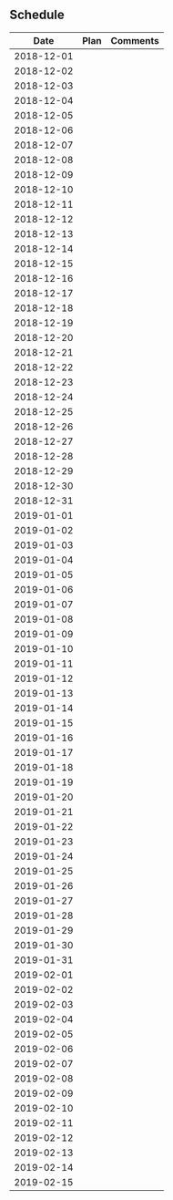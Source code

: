 ## Schedule

| Date       | Plan | Comments |
|:----------:|:-----|:---------|
| 2018-12-01 |      |          | 
| 2018-12-02 |      |          | 
| 2018-12-03 |      |          | 
| 2018-12-04 |      |          | 
| 2018-12-05 |      |          | 
| 2018-12-06 |      |          | 
| 2018-12-07 |      |          | 
| 2018-12-08 |      |          | 
| 2018-12-09 |      |          | 
| 2018-12-10 |      |          | 
| 2018-12-11 |      |          | 
| 2018-12-12 |      |          | 
| 2018-12-13 |      |          | 
| 2018-12-14 |      |          | 
| 2018-12-15 |      |          | 
| 2018-12-16 |      |          | 
| 2018-12-17 |      |          | 
| 2018-12-18 |      |          | 
| 2018-12-19 |      |          | 
| 2018-12-20 |      |          | 
| 2018-12-21 |      |          | 
| 2018-12-22 |      |          | 
| 2018-12-23 |      |          | 
| 2018-12-24 |      |          | 
| 2018-12-25 |      |          | 
| 2018-12-26 |      |          | 
| 2018-12-27 |      |          | 
| 2018-12-28 |      |          | 
| 2018-12-29 |      |          | 
| 2018-12-30 |      |          | 
| 2018-12-31 |      |          | 
| 2019-01-01 |      |          | 
| 2019-01-02 |      |          | 
| 2019-01-03 |      |          | 
| 2019-01-04 |      |          | 
| 2019-01-05 |      |          | 
| 2019-01-06 |      |          | 
| 2019-01-07 |      |          | 
| 2019-01-08 |      |          | 
| 2019-01-09 |      |          | 
| 2019-01-10 |      |          | 
| 2019-01-11 |      |          | 
| 2019-01-12 |      |          | 
| 2019-01-13 |      |          | 
| 2019-01-14 |      |          | 
| 2019-01-15 |      |          | 
| 2019-01-16 |      |          | 
| 2019-01-17 |      |          | 
| 2019-01-18 |      |          | 
| 2019-01-19 |      |          | 
| 2019-01-20 |      |          | 
| 2019-01-21 |      |          | 
| 2019-01-22 |      |          | 
| 2019-01-23 |      |          | 
| 2019-01-24 |      |          | 
| 2019-01-25 |      |          | 
| 2019-01-26 |      |          | 
| 2019-01-27 |      |          | 
| 2019-01-28 |      |          | 
| 2019-01-29 |      |          | 
| 2019-01-30 |      |          | 
| 2019-01-31 |      |          | 
| 2019-02-01 |      |          | 
| 2019-02-02 |      |          | 
| 2019-02-03 |      |          | 
| 2019-02-04 |      |          | 
| 2019-02-05 |      |          | 
| 2019-02-06 |      |          | 
| 2019-02-07 |      |          | 
| 2019-02-08 |      |          | 
| 2019-02-09 |      |          | 
| 2019-02-10 |      |          | 
| 2019-02-11 |      |          | 
| 2019-02-12 |      |          | 
| 2019-02-13 |      |          | 
| 2019-02-14 |      |          | 
| 2019-02-15 |      |          | 
